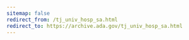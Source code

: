 ```yaml
---
sitemap: false 
redirect_from: /tj_univ_hosp_sa.html 
redirect_to: https://archive.ada.gov/tj_univ_hosp_sa.html 
---
```


